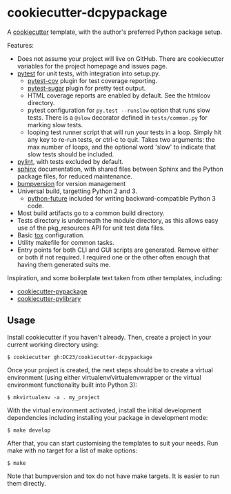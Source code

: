 cookiecutter-dcpypackage
========================

A [cookiecutter](https://github.com/audreyr/cookiecutter) template, with
the author's preferred Python package setup.

Features:

* Does not assume your project will live on GitHub. There are
  cookiecutter variables for the project homepage and issues page.
* [pytest](http://pytest.org/latest/) for unit tests, with integration into setup.py.
    * [pytest-cov](https://pypi.python.org/pypi/pytest-cov) plugin for test coverage reporting.
    * [pytest-sugar](https://pypi.python.org/pypi/pytest-sugar) plugin for pretty test output.
    * HTML coverage reports are enabled by default. See the htmlcov directory.
    * pytest configuration for `py.test --runslow` option that runs slow tests.
      There is a `@slow` decorator defined in `tests/common.py` for marking slow
      tests.
    * looping test runner script that will run your tests in a loop. Simply hit
      any key to re-run tests, or ctrl-c to quit. Takes two arguments: the max
      number of loops, and the optional word 'slow' to indicate that slow tests
      should be included.
* [pylint](http://docs.pylint.org), with tests excluded by default.
* [sphinx](http://sphinx-doc.org/index.html) documentation, with shared files between Sphinx and the Python package files, for reduced maintenance.
* [bumpversion](https://pypi.python.org/pypi/bumpversion) for version management
* Universal build, targetting Python 2 and 3.
    * [python-future](http://python-future.org/index.html) included for writing
      backward-compatible Python 3 code.
* Most build artifacts go to a common build directory.
* Tests directory is underneath the module directory, as this allows easy use of
  the pkg_resources API for unit test data files.
* Basic [tox](http://tox.readthedocs.org/en/latest/index.html) configuration.
* Utility makefile for common tasks.
* Entry points for both CLI and GUI scripts are generated. Remove either or both
  if not required. I required one or the other often enough that having them
  generated suits me.

Inspiration, and some boilerplate text taken from other templates,
including:

* [cookiecutter-pypackage](https://github.com/audreyr/cookiecutter-pypackage)
* [cookiecutter-pylibrary](https://github.com/ionelmc/cookiecutter-pylibrary)

Usage
-----
Install cookiecutter if you haven't already. Then, create a project in
your current working directory using:

    $ cookiecutter gh:DC23/cookiecutter-dcpypackage

Once your project is created, the next steps should be to create a
virtual environment (using either virtualenv/virtualenvwrapper or the
virtual environment functionality built into Python 3):

    $ mkvirtualenv -a . my_project

With the virtual environment activated, install the initial development
dependencies including installing your package in development mode:

    $ make develop

After that, you can start customising the templates to suit your needs.
Run make with no target for a list of make options:

    $ make

Note that bumpversion and tox do not have make targets. It is easier to run
them directly.
